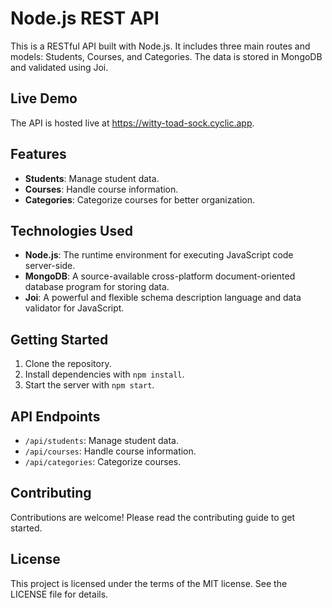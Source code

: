 # Node.js REST API

This is a RESTful API built with Node.js. It includes three main routes and models: Students, Courses, and Categories. The data is stored in MongoDB and validated using Joi.

## Live Demo

The API is hosted live at https://witty-toad-sock.cyclic.app.

## Features

- **Students**: Manage student data.
- **Courses**: Handle course information.
- **Categories**: Categorize courses for better organization.

## Technologies Used

- **Node.js**: The runtime environment for executing JavaScript code server-side.
- **MongoDB**: A source-available cross-platform document-oriented database program for storing data.
- **Joi**: A powerful and flexible schema description language and data validator for JavaScript.

## Getting Started

1. Clone the repository.
2. Install dependencies with `npm install`.
3. Start the server with `npm start`.

## API Endpoints

- `/api/students`: Manage student data.
- `/api/courses`: Handle course information.
- `/api/categories`: Categorize courses.

## Contributing

Contributions are welcome! Please read the contributing guide to get started.

## License

This project is licensed under the terms of the MIT license. See the LICENSE file for details.
